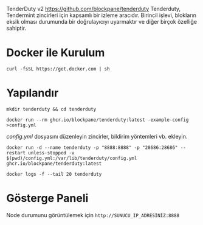 TenderDuty v2
https://github.com/blockpane/tenderduty
Tenderduty, Tendermint zincirleri için kapsamlı bir izleme aracıdır. Birincil işlevi, blokların eksik olması durumunda bir doğrulayıcıyı uyarmaktır ve diğer birçok özelliğe sahiptir.

# Docker ile Kurulum

`curl -fsSL https://get.docker.com | sh`

# Yapılandır

```mkdir tenderduty && cd tenderduty```

```docker run --rm ghcr.io/blockpane/tenderduty:latest -example-config >config.yml```

*config.yml* dosyasını düzenleyin zincirler, bildirim yöntemleri vb. ekleyin.

```docker run -d --name tenderduty -p "8888:8888" -p "28686:28686" --restart unless-stopped -v $(pwd)/config.yml:/var/lib/tenderduty/config.yml ghcr.io/blockpane/tenderduty:latest```

```docker logs -f --tail 20 tenderduty```

# Gösterge Paneli

Node durumunu görüntülemek için `http://SUNUCU_IP_ADRESİNİZ:8888`
